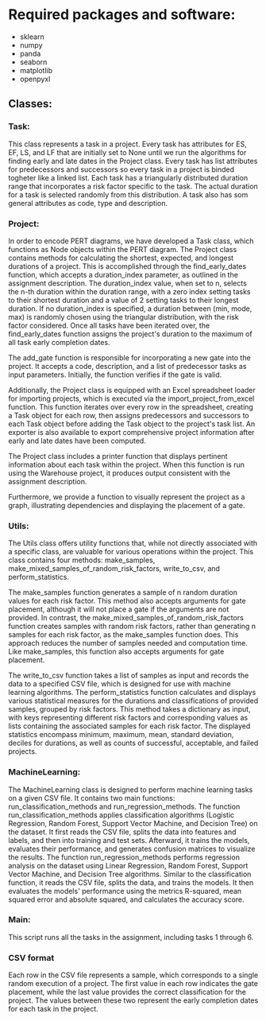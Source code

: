 # Required packages and software:
- sklearn 
- numpy
- panda
- seaborn
- matplotlib
- openpyxl

## Classes:
### Task: 		    
This class represents a task in a project. Every task has attributes for ES, EF, LS, and LF that are initially set to None until we run the algorithms for finding early and late dates in the Project class. Every task has list attributes for predecessors and successors so every task in a project is binded togheter like a linked list. Each task has a triangularly distributed duration range that incorporates a risk factor specific to the task. The actual duration for a task is selected randomly from this distribution. A task also has som general attributes as code, type and description.
### Project: 		    
In order to encode PERT diagrams, we have developed a Task class, which functions as Node objects within the PERT diagram. The Project class contains methods for calculating the shortest, expected, and longest durations of a project. This is accomplished through the find_early_dates function, which accepts a duration_index parameter, as outlined in the assignment description. The duration_index value, when set to n, selects the n-th duration within the duration range, with a zero index setting tasks to their shortest duration and a value of 2 setting tasks to their longest duration. If no duration_index is specified, a duration between (min, mode, max) is randomly chosen using the triangular distribution, with the risk factor considered. Once all tasks have been iterated over, the find_early_dates function assigns the project's duration to the maximum of all task early completion dates.

The add_gate function is responsible for incorporating a new gate into the project. It accepts a code, description, and a list of predecessor tasks as input parameters. Initially, the function verifies if the gate is valid.

Additionally, the Project class is equipped with an Excel spreadsheet loader for importing projects, which is executed via the import_project_from_excel function. This function iterates over every row in the spreadsheet, creating a Task object for each row, then assigns predecessors and successors to each Task object before adding the Task object to the project's task list. An exporter is also available to export comprehensive project information after early and late dates have been computed.

The Project class includes a printer function that displays pertinent information about each task within the project. When this function is run using the Warehouse project, it produces output consistent with the assignment description.

Furthermore, we provide a function to visually represent the project as a graph, illustrating dependencies and displaying the placement of a gate.

### Utils: 	        
The Utils class offers utility functions that, while not directly associated with a specific class, are valuable for various operations within the project. This class contains four methods: make_samples, make_mixed_samples_of_random_risk_factors, write_to_csv, and perform_statistics.

The make_samples function generates a sample of n random duration values for each risk factor. This method also accepts arguments for gate placement, although it will not place a gate if the arguments are not provided. In contrast, the make_mixed_samples_of_random_risk_factors function creates samples with random risk factors, rather than generating n samples for each risk factor, as the make_samples function does. This approach reduces the number of samples needed and computation time. Like make_samples, this function also accepts arguments for gate placement.

The write_to_csv function takes a list of samples as input and records the data to a specified CSV file, which is designed for use with machine learning algorithms. The perform_statistics function calculates and displays various statistical measures for the durations and classifications of provided samples, grouped by risk factors. This method takes a dictionary as input, with keys representing different risk factors and corresponding values as lists containing the associated samples for each risk factor. The displayed statistics encompass minimum, maximum, mean, standard deviation, deciles for durations, as well as counts of successful, acceptable, and failed projects.

### MachineLearning:	
The MachineLearning class is designed to perform machine learning tasks on a given CSV file. It contains two main functions: run_classification_methods and run_regression_methods. The function run_classification_methods applies classification algorithms (Logistic Regression, Random Forest, Support Vector Machine, and Decision Tree) on the dataset. It first reads the CSV file, splits the data into features and labels, and then into training and test sets. Afterward, it trains the models, evaluates their performance, and generates confusion matrices to visualize the results. The function run_regression_methods performs regression analysis on the dataset using Linear Regression, Random Forest, Support Vector Machine, and Decision Tree algorithms. Similar to the classification function, it reads the CSV file, splits the data, and trains the models. It then evaluates the models' performance using the metrics R-squared, mean squared error and absolute squared, and calculates the accuracy score.
### Main: 	        
This script runs all the tasks in the assignment, including tasks 1 through 6. 

### CSV format
Each row in the CSV file represents a sample, which corresponds to a single random execution of a project. The first value in each row indicates the gate placement, while the last value provides the correct classification for the project. The values between these two represent the early completion dates for each task in the project.
